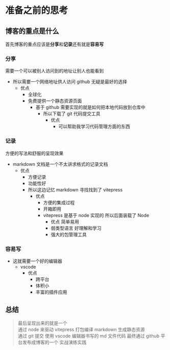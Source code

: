 # 准备之前的思考

## 博客的重点是什么

首先博客的重点应该是**分享**和**记录**还有就是**容易写**

### 分享

需要一个可以被别人访问到的地址让别人也能看到

- 所以需要一个网络地址供人访问 github 无疑是最好的选择
  - 优点
    - 全球化
    - 免费提供一个静态资源页面
      - 基于 github 需要实现的就是如何把本地代码放到仓库中
        - 所以下载了 git 代码提交工具
          - 优点
            - 可以帮助我学习代码管理方面的东西

### 记录

方便的写法和舒服的呈现效果

- markdown 文档是一个不太讲求格式的记录文档
  - 优点
    - 方便记录
    - 功能性好
    - 所以这边记忆 markdown 寻找找到了 vitepress
      - 优点
        - 方便的集成过程
        - 开箱即用
        - vitepress 是基于 node 实现的 所以后面装载了 Node
          - 优点 简单易用
          - 弱类型语言 好理解和学习
          - 强大的包管理工具

### 容易写

- 这就需要一个好的编辑器
  - vscode
    - 优点
      - 跨平台
      - 体积小
      - 丰富的插件应用

## 总结

> 最后呈现出来的就是一个  
> 通过 node 来驱动 vitepress 打包编译 markdown 生成静态资源  
> 通过 git 提交 使用 vscode 编辑器书写的 md 文件代码
> 最终通过 github 平台发布成博客的一个 实战演练实践
